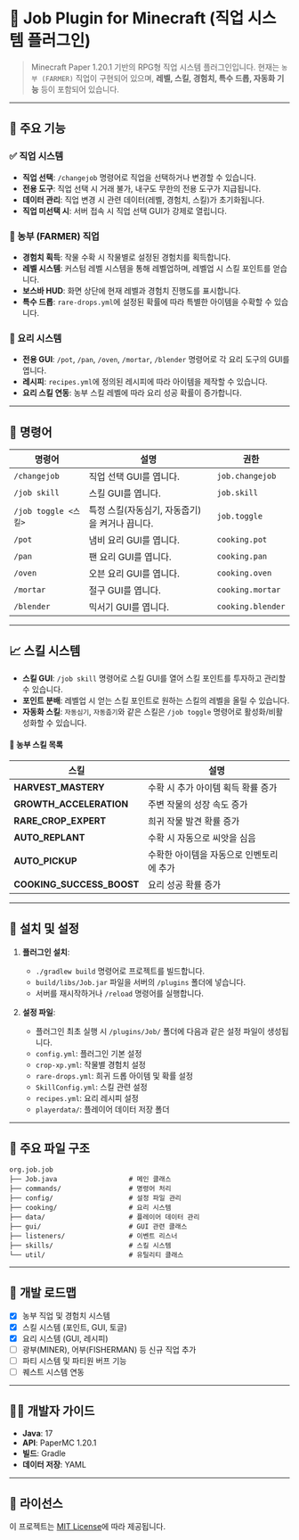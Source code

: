# 🌾 Job Plugin for Minecraft (직업 시스템 플러그인)

> Minecraft Paper 1.20.1 기반의 RPG형 직업 시스템 플러그인입니다. 현재는 `농부 (FARMER)` 직업이 구현되어 있으며, **레벨, 스킬, 경험치, 특수 드롭, 자동화 기능** 등이 포함되어 있습니다.

---

## 🧩 주요 기능

### ✅ 직업 시스템
- **직업 선택**: `/changejob` 명령어로 직업을 선택하거나 변경할 수 있습니다.
- **전용 도구**: 직업 선택 시 거래 불가, 내구도 무한의 전용 도구가 지급됩니다.
- **데이터 관리**: 직업 변경 시 관련 데이터(레벨, 경험치, 스킬)가 초기화됩니다.
- **직업 미선택 시**: 서버 접속 시 직업 선택 GUI가 강제로 열립니다.

### 🌾 농부 (FARMER) 직업
- **경험치 획득**: 작물 수확 시 작물별로 설정된 경험치를 획득합니다.
- **레벨 시스템**: 커스텀 레벨 시스템을 통해 레벨업하며, 레벨업 시 스킬 포인트를 얻습니다.
- **보스바 HUD**: 화면 상단에 현재 레벨과 경험치 진행도를 표시합니다.
- **특수 드롭**: `rare-drops.yml`에 설정된 확률에 따라 특별한 아이템을 수확할 수 있습니다.

### 🍳 요리 시스템
- **전용 GUI**: `/pot`, `/pan`, `/oven`, `/mortar`, `/blender` 명령어로 각 요리 도구의 GUI를 엽니다.
- **레시피**: `recipes.yml`에 정의된 레시피에 따라 아이템을 제작할 수 있습니다.
- **요리 스킬 연동**: 농부 스킬 레벨에 따라 요리 성공 확률이 증가합니다.

---

## 📖 명령어

| 명령어 | 설명 | 권한 |
| --- | --- | --- |
| `/changejob` | 직업 선택 GUI를 엽니다. | `job.changejob` |
| `/job skill` | 스킬 GUI를 엽니다. | `job.skill` |
| `/job toggle <스킬>` | 특정 스킬(자동심기, 자동줍기)을 켜거나 끕니다. | `job.toggle` |
| `/pot` | 냄비 요리 GUI를 엽니다. | `cooking.pot` |
| `/pan` | 팬 요리 GUI를 엽니다. | `cooking.pan` |
| `/oven` | 오븐 요리 GUI를 엽니다. | `cooking.oven` |
| `/mortar` | 절구 GUI를 엽니다. | `cooking.mortar` |
| `/blender` | 믹서기 GUI를 엽니다. | `cooking.blender` |

---

## 📈 스킬 시스템

- **스킬 GUI**: `/job skill` 명령어로 스킬 GUI를 열어 스킬 포인트를 투자하고 관리할 수 있습니다.
- **포인트 분배**: 레벨업 시 얻는 스킬 포인트로 원하는 스킬의 레벨을 올릴 수 있습니다.
- **자동화 스킬**: `자동심기`, `자동줍기`와 같은 스킬은 `/job toggle` 명령어로 활성화/비활성화할 수 있습니다.

#### 🌾 농부 스킬 목록

| 스킬 | 설명 |
| --- | --- |
| **HARVEST_MASTERY** | 수확 시 추가 아이템 획득 확률 증가 |
| **GROWTH_ACCELERATION** | 주변 작물의 성장 속도 증가 |
| **RARE_CROP_EXPERT** | 희귀 작물 발견 확률 증가 |
| **AUTO_REPLANT** | 수확 시 자동으로 씨앗을 심음 |
| **AUTO_PICKUP** | 수확한 아이템을 자동으로 인벤토리에 추가 |
| **COOKING_SUCCESS_BOOST** | 요리 성공 확률 증가 |

---

## 🔧 설치 및 설정

1. **플러그인 설치**:
    - `./gradlew build` 명령어로 프로젝트를 빌드합니다.
    - `build/libs/Job.jar` 파일을 서버의 `/plugins` 폴더에 넣습니다.
    - 서버를 재시작하거나 `/reload` 명령어를 실행합니다.

2. **설정 파일**:
    - 플러그인 최초 실행 시 `/plugins/Job/` 폴더에 다음과 같은 설정 파일이 생성됩니다.
    - `config.yml`: 플러그인 기본 설정
    - `crop-xp.yml`: 작물별 경험치 설정
    - `rare-drops.yml`: 희귀 드롭 아이템 및 확률 설정
    - `SkillConfig.yml`: 스킬 관련 설정
    - `recipes.yml`: 요리 레시피 설정
    - `playerdata/`: 플레이어 데이터 저장 폴더

---

## 📁 주요 파일 구조

```
org.job.job
├── Job.java                  # 메인 클래스
├── commands/                 # 명령어 처리
├── config/                   # 설정 파일 관리
├── cooking/                  # 요리 시스템
├── data/                     # 플레이어 데이터 관리
├── gui/                      # GUI 관련 클래스
├── listeners/                # 이벤트 리스너
├── skills/                   # 스킬 시스템
└── util/                     # 유틸리티 클래스
```

---

## 🚧 개발 로드맵

- [x] 농부 직업 및 경험치 시스템
- [x] 스킬 시스템 (포인트, GUI, 토글)
- [x] 요리 시스템 (GUI, 레시피)
- [ ] 광부(MINER), 어부(FISHERMAN) 등 신규 직업 추가
- [ ] 파티 시스템 및 파티원 버프 기능
- [ ] 퀘스트 시스템 연동

---

## 👨‍💻 개발자 가이드

- **Java**: 17
- **API**: PaperMC 1.20.1
- **빌드**: Gradle
- **데이터 저장**: YAML

---

## 📜 라이선스

이 프로젝트는 [MIT License](LICENSE)에 따라 제공됩니다.